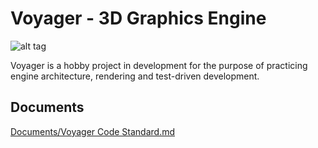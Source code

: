 # Voyager - 3D Graphics Engine 

![alt tag](https://draketuroth.files.wordpress.com/2018/08/voyager_logo21.png?ssl=1&w=900)

Voyager is a hobby project in development for the purpose of practicing engine architecture, rendering and test-driven development.

## Documents
[Documents/Voyager Code Standard.md](Voyager_Coding_Standard.md)

